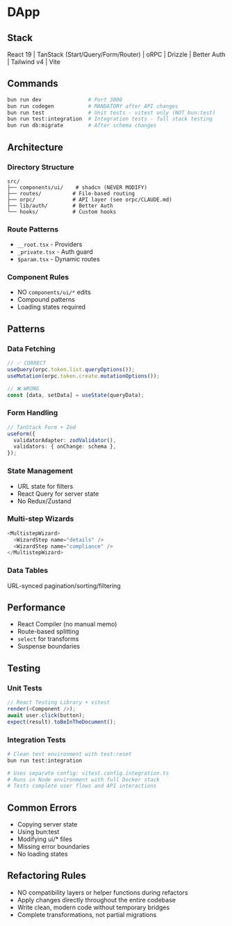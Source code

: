 # DApp

## Stack

React 19 | TanStack (Start/Query/Form/Router) | oRPC | Drizzle | Better Auth |
Tailwind v4 | Vite

## Commands

```bash
bun run dev               # Port 3000
bun run codegen           # MANDATORY after API changes
bun run test              # Unit tests - vitest only (NOT bun:test)
bun run test:integration  # Integration tests - full stack testing
bun run db:migrate        # After schema changes
```

## Architecture

### Directory Structure

```
src/
├── components/ui/    # shadcn (NEVER MODIFY)
├── routes/          # File-based routing
├── orpc/            # API layer (see orpc/CLAUDE.md)
├── lib/auth/        # Better Auth
└── hooks/           # Custom hooks
```

### Route Patterns

- `__root.tsx` - Providers
- `_private.tsx` - Auth guard
- `$param.tsx` - Dynamic routes

### Component Rules

- NO `components/ui/*` edits
- Compound patterns
- Loading states required

## Patterns

### Data Fetching

```typescript
// ✅ CORRECT
useQuery(orpc.token.list.queryOptions());
useMutation(orpc.token.create.mutationOptions());

// ❌ WRONG
const [data, setData] = useState(queryData);
```

### Form Handling

```typescript
// TanStack Form + Zod
useForm({
  validatorAdapter: zodValidator(),
  validators: { onChange: schema },
});
```

### State Management

- URL state for filters
- React Query for server state
- No Redux/Zustand

### Multi-step Wizards

```typescript
<MultistepWizard>
  <WizardStep name="details" />
  <WizardStep name="compliance" />
</MultistepWizard>
```

### Data Tables

URL-synced pagination/sorting/filtering

## Performance

- React Compiler (no manual memo)
- Route-based splitting
- `select` for transforms
- Suspense boundaries

## Testing

### Unit Tests

```typescript
// React Testing Library + vitest
render(<Component />);
await user.click(button);
expect(result).toBeInTheDocument();
```

### Integration Tests

```bash
# Clean test environment with test:reset
bun run test:integration

# Uses separate config: vitest.config.integration.ts
# Runs in Node environment with full Docker stack
# Tests complete user flows and API interactions
```

## Common Errors

- Copying server state
- Using bun:test
- Modifying ui/\* files
- Missing error boundaries
- No loading states

## Refactoring Rules

- NO compatibility layers or helper functions during refactors
- Apply changes directly throughout the entire codebase
- Write clean, modern code without temporary bridges
- Complete transformations, not partial migrations
